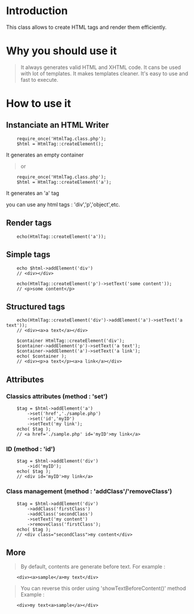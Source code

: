# Introduction #

This class allows to create HTML tags and render them efficiently.

# Why you should use it #
> It always generates valid HTML and XHTML code.
> It cans be used with lot of templates.
> It makes templates cleaner.
> It's easy to use and fast to execute.

# How to use it #
## Instanciate an HTML Writer ##
```
    require_once('HtmlTag.class.php');
    $html = HtmlTag::createElement();
```

It generates an empty container

> or

```
    require_once('HtmlTag.class.php');
    $html = HtmlTag::createElement('a');
```

It generates an 'a' tag

you can use any html tags : 'div','p','object',etc.

## Render tags ##
```
    echo(HtmlTag::createElement('a'));
```
## Simple tags ##
```
    echo $html->addElement('div')
    // <div></div>

    echo(HtmlTag::createElement('p')->setText('some content'));
    // <p>some content</p>
```

## Structured tags ##
```
    echo(HtmlTag::createElement('div')->addElement('a')->setText('a text'));
    // <div><a>a text</a></div>
```
```
    $container HtmlTag::createElement('div');
    $container->addElement('p')->setText('a text');
    $container->addElement('a')->setText('a link');
    echo( $container );
    // <div><p>a text</p><a>a link</a></div>
```
## Attributes ##

### Classics attributes (method : 'set') ###
```
    $tag = $html->addElement('a')
		->set('href','./sample.php')
		->set('id','myID')
		->setText('my link');
    echo( $tag );
    // <a href='./sample.php' id='myID'>my link</a>
```
### ID (method : 'id') ###
```
    $tag = $html->addElement('div')
		->id('myID');
    echo( $tag );
    // <div id='myID'>my link</a>
```
### Class management (method : 'addClass'/'removeClass') ###

```
    $tag = $html->addElement('div')
		->addClass('firstClass')
		->addClass('secondClass')
		->setText('my content')
		->removeClass('firstClass');
    echo( $tag );
    // <div class="secondClass">my content</div>
```

## More ##

> By default, contents are generate before text.
> For example :
```
    <div><a>sample</a>my text</div>
```

> You can reverse this order using 'showTextBeforeContent()' method
> Example :
```
    <div>my text<a>sample</a></div>
```